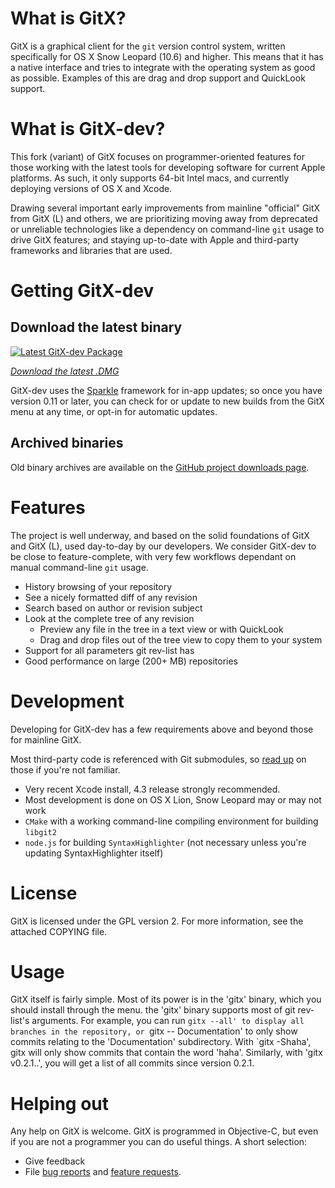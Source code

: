 # What is GitX?

GitX is a graphical client for the `git` version control system, written
specifically for OS X Snow Leopard (10.6) and higher.
This means that it has a native interface and tries to integrate with the
operating system as good as possible. Examples of this are drag and drop
support and QuickLook support.

# What is GitX-dev?

This fork (variant) of GitX focuses on programmer-oriented features for those
working with the latest tools for developing software for current Apple platforms.
As such, it only supports 64-bit Intel macs, and currently deploying versions of OS X and Xcode.

Drawing several important early improvements from mainline "official" GitX 
from GitX (L) and others, we are prioritizing moving away from deprecated
or unreliable technologies like a dependency on command-line `git` usage
to drive GitX features; and staying up-to-date with Apple and third-party
frameworks and libraries that are used.

# Getting GitX-dev

## Download the latest binary

[![Latest GitX-dev Package](http://rowanj.github.com/gitx/images/gitx.jpg)](http://builds.phere.net/GitX/development/GitX-dev.dmg)

*[Download the latest .DMG](http://builds.phere.net/GitX/development/GitX-dev.dmg)*

GitX-dev uses the [Sparkle](http://sparkle.andymatuschak.org/) framework for in-app updates; so once you have version 0.11 or later, you can check for or update to new builds from the GitX menu at any time, or opt-in for automatic updates.

## Archived binaries

Old binary archives are available on the [GitHub project downloads page](http://github.com/rowanj/gitx/downloads).

# Features

The project is well underway, and based on the solid foundations of GitX and
GitX (L), used day-to-day by our developers.  We consider GitX-dev to be
close to feature-complete, with very few workflows dependant on manual
command-line `git` usage.

  * History browsing of your repository
  * See a nicely formatted diff of any revision
  * Search based on author or revision subject
  * Look at the complete tree of any revision
    * Preview any file in the tree in a text view or with QuickLook
    * Drag and drop files out of the tree view to copy them to your system
  * Support for all parameters git rev-list has
  * Good performance on large (200+ MB) repositories
  
# Development

Developing for GitX-dev has a few requirements above and beyond those
for mainline GitX.

Most third-party code is referenced with Git submodules, so [read up](http://book.git-scm.com/5_submodules.html) on those if you're not familiar.

  * Very recent Xcode install, 4.3 release strongly recommended.
  * Most development is done on OS X Lion, Snow Leopard may or may not work
  * `CMake` with a working command-line compiling environment for building `libgit2`
  * `node.js` for building `SyntaxHighlighter` (not necessary unless you're updating SyntaxHighlighter itself)

# License

GitX is licensed under the GPL version 2. For more information, see the attached COPYING file.

# Usage

GitX itself is fairly simple. Most of its power is in the 'gitx' binary, which
you should install through the menu. the 'gitx' binary supports most of git
rev-list's arguments. For example, you can run `gitx --all' to display all
branches in the repository, or `gitx -- Documentation' to only show commits
relating to the 'Documentation' subdirectory. With `gitx -Shaha', gitx will
only show commits that contain the word 'haha'. Similarly, with 'gitx
v0.2.1..', you will get a list of all commits since version 0.2.1.

# Helping out

Any help on GitX is welcome. GitX is programmed in Objective-C, but even if
you are not a programmer you can do useful things. A short selection:

  * Give feedback
  * File [bug reports](https://github.com/rowanj/gitx/issues?labels=Bug) and [feature requests](https://github.com/rowanj/gitx/issues?labels=Feature).
